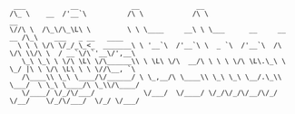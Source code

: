 	
	 ___           __             __              __                                                    
	/\_ \    __  /'__`\          /\ \            /\ \                         __                        
	\//\ \  /\_\/\_\L\ \         \ \ \____     __\ \ \___      __     __  __ /\_\    ___   _ __   ____  
	  \ \ \ \/\ \/_/_\_<_  _______\ \ '__`\  /'__`\ \  _ `\  /'__`\  /\ \/\ \\/\ \  / __`\/\`'__\/',__\ 
	   \_\ \_\ \ \/\ \L\ \/\______\\ \ \L\ \/\  __/\ \ \ \ \/\ \L\.\_\ \ \_/ |\ \ \/\ \L\ \ \ \//\__, `\
	   /\____\\ \_\ \____/\/______/ \ \_,__/\ \____\\ \_\ \_\ \__/.\_\\ \___/  \ \_\ \____/\ \_\\/\____/
	   \/____/ \/_/\/___/            \/___/  \/____/ \/_/\/_/\/__/\/_/ \/__/    \/_/\/___/  \/_/ \/___/ 
																										
																								  